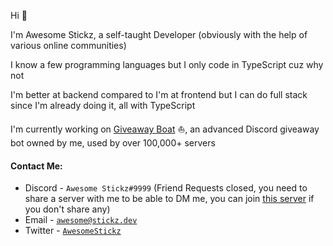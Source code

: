 Hi 👋

I'm Awesome Stickz, a self-taught Developer (obviously with the help of various online communities)

I know a few programming languages but I only code in TypeScript cuz why not

I'm better at backend compared to I'm at frontend but I can do full stack since I'm already doing it, all with TypeScript

I'm currently working on [Giveaway Boat](https://giveaway.boats/) ⛵, an advanced Discord giveaway bot owned by me, used by over 100,000+ servers

#### Contact Me:

-   Discord - `Awesome Stickz#9999` (Friend Requests closed, you need to share a server with me to be able to DM me, you can join [this server](https://support.giveaway.boats) if you don't share any)
-   Email - [`awesome@stickz.dev`](mailto:awesome@stickz.dev)
-   Twitter - [`AwesomeStickz`](https://twitter.com/AwesomeStickz)
